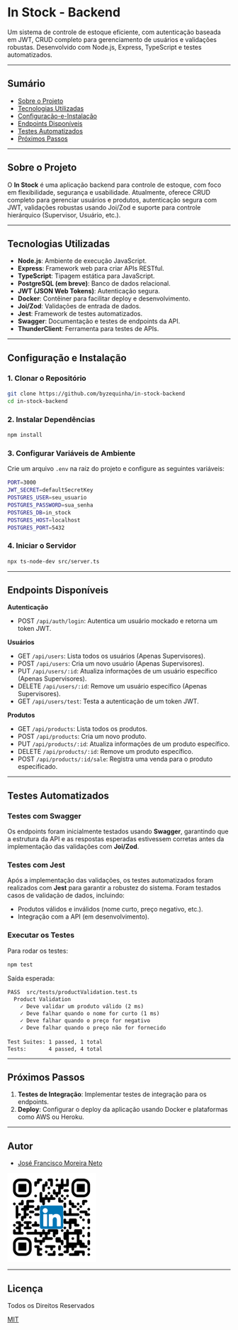 
# In Stock - Backend

Um sistema de controle de estoque eficiente, com autenticação baseada em JWT, CRUD completo para gerenciamento de usuários e validações robustas. Desenvolvido com Node.js, Express, TypeScript e testes automatizados.

---

## Sumário
- [Sobre o Projeto](#sobre-o-projeto)
- [Tecnologias Utilizadas](#tecnologias-utilizadas)
- [Configuração-e-Instalação](#configuração-e-instalação)
- [Endpoints Disponíveis](#endpoints-disponíveis)
- [Testes Automatizados](#testes-automatizados)
- [Próximos Passos](#próximos-passos)

---

## Sobre o Projeto

O **In Stock** é uma aplicação backend para controle de estoque, com foco em flexibilidade, segurança e usabilidade. Atualmente, oferece CRUD completo para gerenciar usuários e produtos, autenticação segura com JWT, validações robustas usando Joi/Zod e suporte para controle hierárquico (Supervisor, Usuário, etc.).

---

## Tecnologias Utilizadas
- **Node.js**: Ambiente de execução JavaScript.
- **Express**: Framework web para criar APIs RESTful.
- **TypeScript**: Tipagem estática para JavaScript.
- **PostgreSQL (em breve)**: Banco de dados relacional.
- **JWT (JSON Web Tokens)**: Autenticação segura.
- **Docker**: Contêiner para facilitar deploy e desenvolvimento.
- **Joi/Zod**: Validações de entrada de dados.
- **Jest**: Framework de testes automatizados.
- **Swagger**: Documentação e testes de endpoints da API.
- **ThunderClient**: Ferramenta para testes de APIs.

---

## Configuração e Instalação

### 1. Clonar o Repositório
```bash
git clone https://github.com/byzequinha/in-stock-backend
cd in-stock-backend
```

### 2. Instalar Dependências
```bash
npm install
```

### 3. Configurar Variáveis de Ambiente
Crie um arquivo `.env` na raiz do projeto e configure as seguintes variáveis:
```bash
PORT=3000
JWT_SECRET=defaultSecretKey
POSTGRES_USER=seu_usuario
POSTGRES_PASSWORD=sua_senha
POSTGRES_DB=in_stock
POSTGRES_HOST=localhost
POSTGRES_PORT=5432
```

### 4. Iniciar o Servidor
```bash
npx ts-node-dev src/server.ts
```

---

## Endpoints Disponíveis
**Autenticação**
- POST `/api/auth/login`: Autentica um usuário mockado e retorna um token JWT.

**Usuários**
- GET `/api/users`: Lista todos os usuários (Apenas Supervisores).
- POST `/api/users`: Cria um novo usuário (Apenas Supervisores).
- PUT `/api/users/:id`: Atualiza informações de um usuário específico (Apenas Supervisores).
- DELETE `/api/users/:id`: Remove um usuário específico (Apenas Supervisores).
- GET `/api/users/test`: Testa a autenticação de um token JWT.

**Produtos**
- GET `/api/products`: Lista todos os produtos.
- POST `/api/products`: Cria um novo produto.
- PUT `/api/products/:id`: Atualiza informações de um produto específico.
- DELETE `/api/products/:id`: Remove um produto específico.
- POST `/api/products/:id/sale`: Registra uma venda para o produto especificado.

---

## Testes Automatizados

### Testes com Swagger
Os endpoints foram inicialmente testados usando **Swagger**, garantindo que a estrutura da API e as respostas esperadas estivessem corretas antes da implementação das validações com **Joi/Zod**.

### Testes com Jest
Após a implementação das validações, os testes automatizados foram realizados com **Jest** para garantir a robustez do sistema. Foram testados casos de validação de dados, incluindo:
- Produtos válidos e inválidos (nome curto, preço negativo, etc.).
- Integração com a API (em desenvolvimento).

### Executar os Testes
Para rodar os testes:
```bash
npm test
```

Saída esperada:
```plaintext
PASS  src/tests/productValidation.test.ts
  Product Validation
    ✓ Deve validar um produto válido (2 ms)
    ✓ Deve falhar quando o nome for curto (1 ms)
    ✓ Deve falhar quando o preço for negativo
    ✓ Deve falhar quando o preço não for fornecido

Test Suites: 1 passed, 1 total
Tests:       4 passed, 4 total
```

---

## Próximos Passos
1. **Testes de Integração**: Implementar testes de integração para os endpoints.
2. **Deploy**: Configurar o deploy da aplicação usando Docker e plataformas como AWS ou Heroku.

---

## Autor

- [José Francisco Moreira Neto](https://github.com/byzequinha)

![Logo](https://github.com/byzequinha/byzequinha/blob/main/Linkedin%20_qrcode%20Zequinha%20200px.png)

---

## Licença

Todos os Direitos Reservados

[MIT](https://choosealicense.com/licenses/mit/)
```